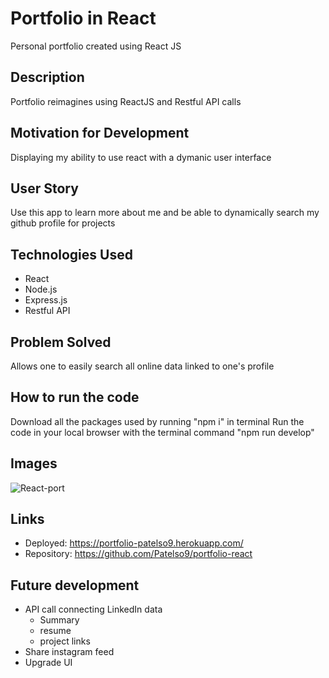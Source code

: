 # Portfolio in React
Personal portfolio created using React JS

## Description
Portfolio reimagines using ReactJS and Restful API calls

## Motivation for Development
Displaying my ability to use react with a dymanic user interface

## User Story
Use this app to learn more about me and be able to dynamically search my github profile for projects

## Technologies Used
* React
* Node.js
* Express.js
* Restful API

## Problem Solved
Allows one to easily search all online data linked to one's profile

## How to run the code
Download all the packages used by running "npm i" in terminal
Run the code in your local browser with the terminal command "npm run develop"

## Images
![React-port](https://user-images.githubusercontent.com/80858287/130723208-79fdeec5-45e2-4217-83cf-6d745743ec3d.png)


## Links
* Deployed: https://portfolio-patelso9.herokuapp.com/
* Repository: https://github.com/Patelso9/portfolio-react

## Future development
* API call connecting LinkedIn data
  * Summary
  * resume
  * project links
* Share instagram feed
* Upgrade UI

